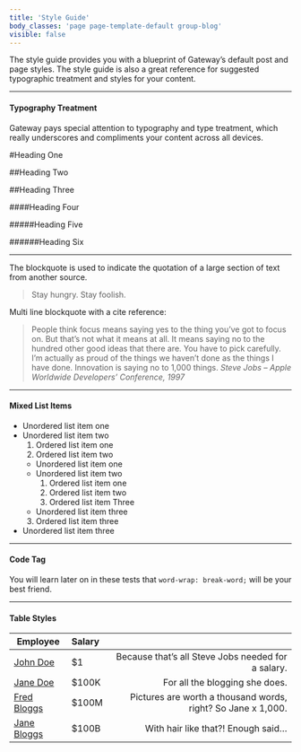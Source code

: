 ```yaml
---
title: 'Style Guide'
body_classes: 'page page-template-default group-blog'
visible: false
---
```


The style guide provides you with a blueprint of Gateway’s default post and page styles. The style guide is also a great reference for suggested typographic treatment and styles for your content.

___

#### Typography Treatment

Gateway pays special attention to typography and type treatment, which really underscores and compliments your content across all devices.

#Heading One

##Heading Two

##Heading Three

####Heading Four

#####Heading Five

######Heading Six

___

The blockquote is used to indicate the quotation of a large section of text from another source.

>Stay hungry. Stay foolish.

Multi line blockquote with a cite reference:

> People think focus means saying yes to the thing you’ve got to focus on. But that’s not what it means at all. It means saying no to the hundred other good ideas that there are. You have to pick carefully. I’m actually as proud of the things we haven’t done as the things I have done. Innovation is saying no to 1,000 things.
<cite>Steve Jobs – Apple Worldwide Developers’ Conference, 1997</cite>

___

#### Mixed List Items

* Unordered list item one
* Unordered list item two
  1. Ordered list item one
  2. Ordered list item two
    * Unordered list item one
    * Unordered list item two
      1. Ordered list item one
      2. Ordered list item two
      3. Ordered list item Three
    * Unordered list item three
  3. Ordered list item three
* Unordered list item three

___

#### Code Tag

You will learn later on in these tests that ```word-wrap: break-word;``` will be your best friend.

___

#### Table Styles


| Employee | Salary |                   |
| ------------- |:-------------| -----:|
| [John Doe](http://www.getgrav.org)     | $1 | Because that’s all Steve Jobs needed for a salary. |
| [Jane Doe](http://www.getgrav.org)      | $100K      |   For all the blogging she does. |
| [Fred Bloggs](http://www.getgrav.org) | $100M	      |    Pictures are worth a thousand words, right? So Jane x 1,000. |
| [Jane Bloggs](http://www.getgrav.org) | $100B      |    With hair like that?! Enough said… |

